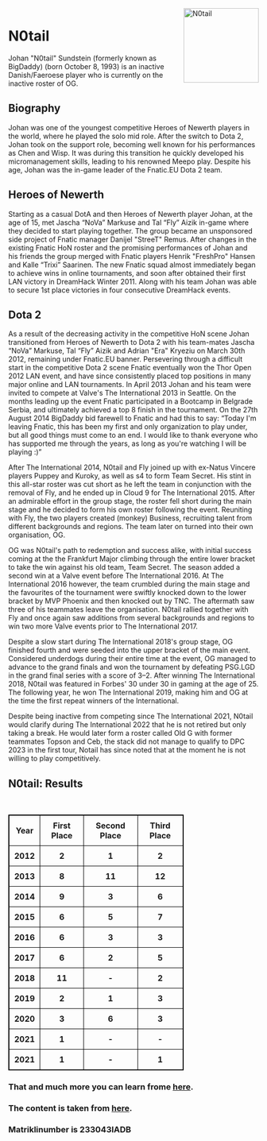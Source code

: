 <!DOCTYPE html>
<html lang="en">
<head>
	<style>
			table, th, td {
  border: 1px solid black;
  border-collapse: collapse;
}
            th, td {
  padding: 10px;
}
		    th, td {
  text-align: center;
}
		</style>
	<title>minu esimene leht</title>
	<meta charset="utf-8">
</head>
<body>
	<img src="https://liquipedia.net/commons/images/b/b6/N0tail_DreamLeague_Season_5.jpg" alt="N0tail"
	style="float:right;width: 151;height: 150 ">
	<h1>N0tail</h1>
	<p>Johan "N0tail" Sundstein (formerly known as BigDaddy) (born October 8, 1993) is an inactive Danish/Faeroese player who is currently on the inactive roster of OG.</p>
	<h2>Biography</h2>
	<p>Johan was one of the youngest competitive Heroes of Newerth players in the world, where he played the solo mid role. After the switch to Dota 2, Johan took on the support role, becoming well known for his performances as Chen and Wisp. It was during this transition he quickly developed his micromanagement skills, leading to his renowned Meepo play. Despite his age, Johan was the in-game leader of the Fnatic.EU Dota 2 team.
	</p>
	<h2>Heroes of Newerth</h2>
	<p>Starting as a casual DotA and then Heroes of Newerth player Johan, at the age of 15, met Jascha “NoVa” Markuse and Tal “Fly” Aizik in-game where they decided to start playing together. The group became an unsponsored side project of Fnatic manager Danijel "StreeT" Remus. After changes in the existing Fnatic HoN roster and the promising performances of Johan and his friends the group merged with Fnatic players Henrik "FreshPro" Hansen and Kalle “Trixi” Saarinen. The new Fnatic squad almost immediately began to achieve wins in online tournaments, and soon after obtained their first LAN victory in DreamHack Winter 2011. Along with his team Johan was able to secure 1st place victories in four consecutive DreamHack events.</p>
	<h2>Dota 2</h2>
	<p>As a result of the decreasing activity in the competitive HoN scene Johan transitioned from Heroes of Newerth to Dota 2 with his team-mates Jascha “NoVa” Markuse, Tal “Fly” Aizik and Adrian "Era" Kryeziu on March 30th 2012, remaining under Fnatic.EU banner. Persevering through a difficult start in the competitive Dota 2 scene Fnatic eventually won the Thor Open 2012 LAN event, and have since consistently placed top positions in many major online and LAN tournaments. In April 2013 Johan and his team were invited to compete at Valve's The International 2013 in Seattle. On the months leading up the event Fnatic participated in a Bootcamp in Belgrade Serbia, and ultimately achieved a top 8 finish in the tournament. On the 27th August 2014 BigDaddy bid farewell to Fnatic and had this to say: “Today I'm leaving Fnatic, this has been my first and only organization to play under, but all good things must come to an end. I would like to thank everyone who has supported me through the years, as long as you're watching I will be playing :)”

After The International 2014, N0tail and Fly joined up with ex-Natus Vincere players Puppey and Kuroky, as well as s4 to form Team Secret. His stint in this all-star roster was cut short as he left the team in conjunction with the removal of Fly, and he ended up in Cloud 9 for The International 2015. After an admirable effort in the group stage, the roster fell short during the main stage and he decided to form his own roster following the event. Reuniting with Fly, the two players created (monkey) Business, recruiting talent from different backgrounds and regions. The team later on turned into their own organisation, OG.

OG was N0tail's path to redemption and success alike, with initial success coming at the the Frankfurt Major climbing through the entire lower bracket to take the win against his old team, Team Secret. The season added a second win at a Valve event before The International 2016. At The International 2016 however, the team crumbled during the main stage and the favourites of the tournament were swiftly knocked down to the lower bracket by MVP Phoenix and then knocked out by TNC. The aftermath saw three of his teammates leave the organisation. N0tail rallied together with Fly and once again saw additions from several backgrounds and regions to win two more Valve events prior to The International 2017.

Despite a slow start during The International 2018's group stage, OG finished fourth and were seeded into the upper bracket of the main event. Considered underdogs during their entire time at the event, OG managed to advance to the grand finals and won the tournament by defeating PSG.LGD in the grand final series with a score of 3–2. After winning The International 2018, N0tail was featured in Forbes' 30 under 30 in gaming at the age of 25. The following year, he won The International 2019, making him and OG at the time the first repeat winners of the International.

Despite being inactive from competing since The International 2021, N0tail would clarify during The International 2022 that he is not retired but only taking a break. He would later form a roster called Old G with former teammates Topson and Ceb, the stack did not manage to qualify to DPC 2023 in the first tour, Notail has since noted that at the moment he is not willing to play competitively.</p>
	<h2>N0tail: Results</h2>
	<table style="width: 70%">
	<tr>
		<th>Year</th>
		<th>First Place</th>
		<th>Second Place</th>
		<th>Third Place</th>
	</tr>
	<tr>
		<th>2012</th>
		<th>2</th>
		<th>1</th>
		<th>2</th>
	</tr>
	<tr>
		<th>2013</th>
		<th>8</th>
		<th>11</th>
		<th>12</th>
	</tr>
	<tr>
		<th>2014</th>
		<th>9</th>
		<th>3</th>
		<th>6</th>
	</tr>
	<tr>
		<th>2015</th>
		<th>6</th>
		<th>5</th>
		<th>7</th>
	</tr>
	<tr>
		<th>2016</th>
		<th>6</th>
		<th>3</th>
		<th>3</th>
	</tr>
	<tr>
		<th>2017</th>
		<th>6</th>
		<th>2</th>
		<th>5</th>
	</tr>
	<tr>
		<th>2018</th>
		<th>11</th>
		<th>-</th>
		<th>2</th>
	</tr>	
	<tr>
		<th>2019</th>
		<th>2</th>
		<th>1</th>
		<th>3</th>
	</tr>
	<tr>
		<th>2020</th>
		<th>3</th>
		<th>6</th>
		<th>3</th>
	</tr>
        <tr>
		<th>2021</th>
		<th>1</th>
		<th>-</th>
		<th>-</th>
	</tr>
        <tr>
		<th>2021</th>
		<th>1</th>
		<th>-</th>
		<th>1</th>
	</tr>
	</table>
	<h3>That and much more you can learn frome <a href="https://taltech.ee/">here</a>.</h3>
        <h3>The content is taken from <a href="https://liquipedia.net/dota2/N0tail">here</a>.</h3>
	<h3>Matriklinumber is 233043IADB</h3>
</body>
<html>
